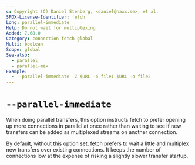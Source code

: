 ```yaml
---
c: Copyright (C) Daniel Stenberg, <daniel@haxx.se>, et al.
SPDX-License-Identifier: fetch
Long: parallel-immediate
Help: Do not wait for multiplexing
Added: 7.68.0
Category: connection fetch global
Multi: boolean
Scope: global
See-also:
  - parallel
  - parallel-max
Example:
  - --parallel-immediate -Z $URL -o file1 $URL -o file2
---
```


# `--parallel-immediate`

When doing parallel transfers, this option instructs fetch to prefer opening up
more connections in parallel at once rather than waiting to see if new
transfers can be added as multiplexed streams on another connection.

By default, without this option set, fetch prefers to wait a little and
multiplex new transfers over existing connections. It keeps the number of
connections low at the expense of risking a slightly slower transfer startup.
